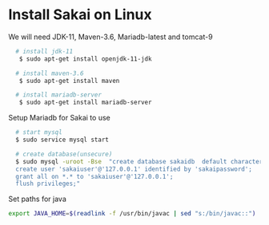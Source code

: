 
# Install Sakai on Linux


We will need JDK-11, Maven-3.6, Mariadb-latest and tomcat-9

```bash
  # install jdk-11
   $ sudo apt-get install openjdk-11-jdk

  # install maven-3.6
   $ sudo apt-get install maven

  # install mariadb-server
   $ sudo apt-get install mariadb-server

```

Setup Mariadb for Sakai to use
```bash
  # start mysql
  $ sudo service mysql start

  # create database(unsecure)
  $ sudo mysql -uroot -Bse  "create database sakaidb  default character set utf8; create user 'sakaiuser'@'localhost' identified by 'sakaipassword';grant all on *.* to 'sakaiuser'@'localhost';
  create user 'sakaiuser'@'127.0.0.1' identified by 'sakaipassword';
  grant all on *.* to 'sakaiuser'@'127.0.0.1';
  flush privileges;"
```

Set paths for java
```bash
export JAVA_HOME=$(readlink -f /usr/bin/javac | sed "s:/bin/javac::")
```

